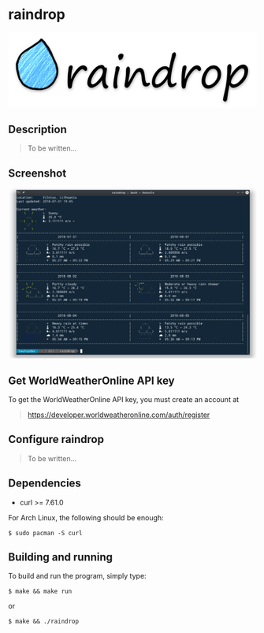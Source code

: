 # raindrop

![raindrop](/assets/logo.png)

## Description

> To be written...

## Screenshot

![raindrop-screenshot](/assets/screenshot_1.png)

## Get WorldWeatherOnline API key

To get the WorldWeatherOnline API key, you must create an account at

> https://developer.worldweatheronline.com/auth/register

## Configure raindrop

> To be written...

## Dependencies

* curl >= 7.61.0

For Arch Linux, the following should be enough:

	$ sudo pacman -S curl
		
## Building and running

To build and run the program, simply type:

	$ make && make run
or

	$ make && ./raindrop
